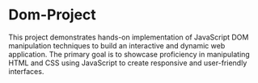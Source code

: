 # Dom-Project
This project demonstrates hands-on implementation of JavaScript DOM manipulation techniques to build an interactive and dynamic web application. The primary goal is to showcase proficiency in manipulating HTML and CSS using JavaScript to create responsive and user-friendly interfaces.
